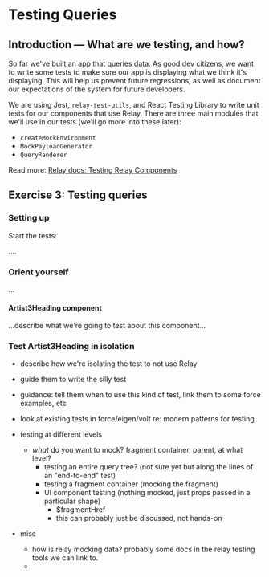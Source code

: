 # Testing Queries

## Introduction — What are we testing, and how?

So far we've built an app that queries data. As good dev citizens, we want to write some tests to make sure our app is displaying what we think it's displaying. This will help us prevent future regressions, as well as document our expectations of the system for future developers.

We are using Jest, `relay-test-utils`, and React Testing Library to write unit tests for our components that use Relay. There are three main modules that we'll use in our tests (we'll go more into these later):

- `createMockEnvironment`
- `MockPayloadGenerator`
- `QueryRenderer`

Read more:
[Relay docs: Testing Relay Components](https://relay.dev/docs/guides/testing-relay-components/)

## Exercise 3: Testing queries

### Setting up

Start the tests:

....

### Orient yourself

...

#### Artist3Heading component

...describe what we're going to test about this component...

### Test Artist3Heading in isolation

- describe how we're isolating the test to not use Relay
- guide them to write the silly test
- guidance: tell them when to use this kind of test, link them to some force examples, etc

- look at existing tests in force/eigen/volt re: modern patterns for testing
- testing at different levels
  - _what_ do you want to mock? fragment container, parent, at what level?
    - testing an entire query tree? (not sure yet but along the lines of an "end-to-end" test)
    - testing a fragment container (mocking the fragment)
    - UI component testing (nothing mocked, just props passed in a particular shape)
      - $fragmentHref
      - this can probably just be discussed, not hands-on
- misc
  - how is relay mocking data? probably some docs in the relay testing tools we can link to.
  -
